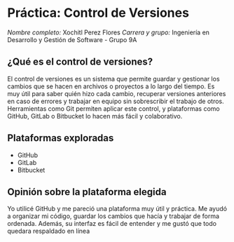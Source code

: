 # Práctica: Control de Versiones

*Nombre completo:* Xochitl Perez Flores
*Carrera y grupo:* Ingeniería en Desarrollo y Gestión de Software - Grupo 9A

## ¿Qué es el control de versiones?

El control de versiones es un sistema que permite guardar y gestionar los cambios que se hacen en archivos o proyectos a lo largo del tiempo. Es muy útil para saber quién hizo cada cambio, recuperar versiones anteriores en caso de errores y trabajar en equipo sin sobrescribir el trabajo de otros. Herramientas como Git permiten aplicar este control, y plataformas como GitHub, GitLab o Bitbucket lo hacen más fácil y colaborativo.

## Plataformas exploradas

- GitHub
- GitLab
- Bitbucket

## Opinión sobre la plataforma elegida

Yo utilicé GitHub y me pareció una plataforma muy útil y práctica. Me ayudó a organizar mi código, guardar los cambios que hacía y trabajar de forma ordenada. Además, su interfaz es fácil de entender y me gustó que todo quedara respaldado en línea